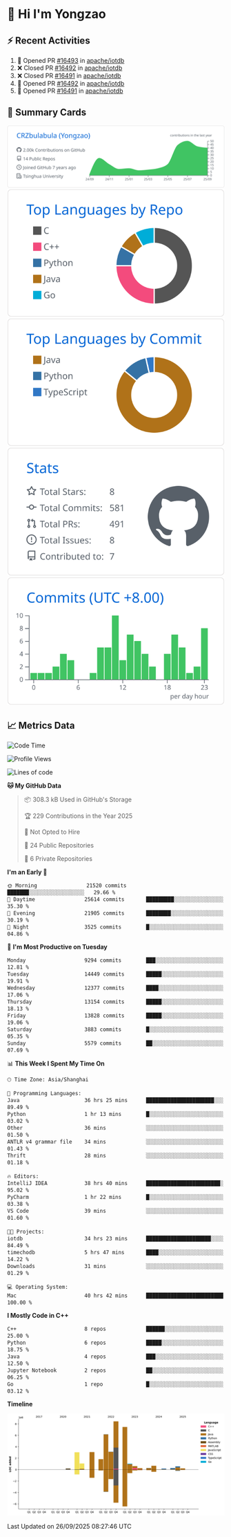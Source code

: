 # 👋 Hi I'm Yongzao

## ⚡ Recent Activities
<!--START_SECTION:activity-->
1. 💪 Opened PR [#16493](https://github.com/apache/iotdb/pull/16493) in [apache/iotdb](https://github.com/apache/iotdb)
2. ❌ Closed PR [#16492](https://github.com/apache/iotdb/pull/16492) in [apache/iotdb](https://github.com/apache/iotdb)
3. ❌ Closed PR [#16491](https://github.com/apache/iotdb/pull/16491) in [apache/iotdb](https://github.com/apache/iotdb)
4. 💪 Opened PR [#16492](https://github.com/apache/iotdb/pull/16492) in [apache/iotdb](https://github.com/apache/iotdb)
5. 💪 Opened PR [#16491](https://github.com/apache/iotdb/pull/16491) in [apache/iotdb](https://github.com/apache/iotdb)
<!--END_SECTION:activity-->

## 🎑 Summary Cards

[![](https://raw.githubusercontent.com/CRZbulabula/CRZbulabula/main/profile-summary-card-output/github/0-profile-details.svg)](https://github.com/vn7n24fzkq/github-profile-summary-cards)
[![](https://raw.githubusercontent.com/CRZbulabula/CRZbulabula/main/profile-summary-card-output/github/1-repos-per-language.svg)](https://github.com/vn7n24fzkq/github-profile-summary-cards) [![](https://raw.githubusercontent.com/CRZbulabula/CRZbulabula/main/profile-summary-card-output/github/2-most-commit-language.svg)](https://github.com/vn7n24fzkq/github-profile-summary-cards)
[![](https://raw.githubusercontent.com/CRZbulabula/CRZbulabula/main/profile-summary-card-output/github/3-stats.svg)](https://github.com/vn7n24fzkq/github-profile-summary-cards) [![](https://raw.githubusercontent.com/CRZbulabula/CRZbulabula/main/profile-summary-card-output/github/4-productive-time.svg)](https://github.com/vn7n24fzkq/github-profile-summary-cards)

## 📈 Metrics Data

<!--START_SECTION:waka-->
![Code Time](http://img.shields.io/badge/Code%20Time-1%2C272%20hrs%2021%20mins-blue)

![Profile Views](http://img.shields.io/badge/Profile%20Views-9-blue)

![Lines of code](https://img.shields.io/badge/From%20Hello%20World%20I%27ve%20Written-38.1%20million%20lines%20of%20code-blue)

**🐱 My GitHub Data** 

> 📦 308.3 kB Used in GitHub's Storage 
 > 
> 🏆 229 Contributions in the Year 2025
 > 
> 🚫 Not Opted to Hire
 > 
> 📜 24 Public Repositories 
 > 
> 🔑 6 Private Repositories 
 > 
**I'm an Early 🐤** 

```text
🌞 Morning                21520 commits       ███████░░░░░░░░░░░░░░░░░░   29.66 % 
🌆 Daytime                25614 commits       █████████░░░░░░░░░░░░░░░░   35.30 % 
🌃 Evening                21905 commits       ████████░░░░░░░░░░░░░░░░░   30.19 % 
🌙 Night                  3525 commits        █░░░░░░░░░░░░░░░░░░░░░░░░   04.86 % 
```
📅 **I'm Most Productive on Tuesday** 

```text
Monday                   9294 commits        ███░░░░░░░░░░░░░░░░░░░░░░   12.81 % 
Tuesday                  14449 commits       █████░░░░░░░░░░░░░░░░░░░░   19.91 % 
Wednesday                12377 commits       ████░░░░░░░░░░░░░░░░░░░░░   17.06 % 
Thursday                 13154 commits       █████░░░░░░░░░░░░░░░░░░░░   18.13 % 
Friday                   13828 commits       █████░░░░░░░░░░░░░░░░░░░░   19.06 % 
Saturday                 3883 commits        █░░░░░░░░░░░░░░░░░░░░░░░░   05.35 % 
Sunday                   5579 commits        ██░░░░░░░░░░░░░░░░░░░░░░░   07.69 % 
```


📊 **This Week I Spent My Time On** 

```text
🕑︎ Time Zone: Asia/Shanghai

💬 Programming Languages: 
Java                     36 hrs 25 mins      ██████████████████████░░░   89.49 % 
Python                   1 hr 13 mins        █░░░░░░░░░░░░░░░░░░░░░░░░   03.02 % 
Other                    36 mins             ░░░░░░░░░░░░░░░░░░░░░░░░░   01.50 % 
ANTLR v4 grammar file    34 mins             ░░░░░░░░░░░░░░░░░░░░░░░░░   01.43 % 
Thrift                   28 mins             ░░░░░░░░░░░░░░░░░░░░░░░░░   01.18 % 

🔥 Editors: 
IntelliJ IDEA            38 hrs 40 mins      ████████████████████████░   95.02 % 
PyCharm                  1 hr 22 mins        █░░░░░░░░░░░░░░░░░░░░░░░░   03.38 % 
VS Code                  39 mins             ░░░░░░░░░░░░░░░░░░░░░░░░░   01.60 % 

🐱‍💻 Projects: 
iotdb                    34 hrs 23 mins      █████████████████████░░░░   84.49 % 
timechodb                5 hrs 47 mins       ████░░░░░░░░░░░░░░░░░░░░░   14.22 % 
Downloads                31 mins             ░░░░░░░░░░░░░░░░░░░░░░░░░   01.29 % 

💻 Operating System: 
Mac                      40 hrs 42 mins      █████████████████████████   100.00 % 
```

**I Mostly Code in C++** 

```text
C++                      8 repos             ██████░░░░░░░░░░░░░░░░░░░   25.00 % 
Python                   6 repos             █████░░░░░░░░░░░░░░░░░░░░   18.75 % 
Java                     4 repos             ███░░░░░░░░░░░░░░░░░░░░░░   12.50 % 
Jupyter Notebook         2 repos             ██░░░░░░░░░░░░░░░░░░░░░░░   06.25 % 
Go                       1 repo              █░░░░░░░░░░░░░░░░░░░░░░░░   03.12 % 
```



**Timeline**

![Lines of Code chart](https://raw.githubusercontent.com/CRZbulabula/CRZbulabula/main/assets/bar_graph.png)


 Last Updated on 26/09/2025 08:27:46 UTC
<!--END_SECTION:waka-->

